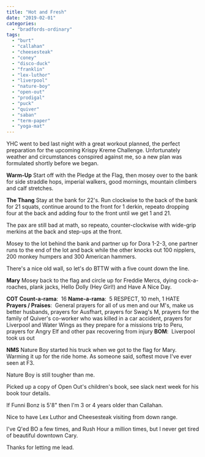 ```yaml
---
title: "Hot and Fresh"
date: "2019-02-01"
categories: 
  - "bradfords-ordinary"
tags: 
  - "burt"
  - "callahan"
  - "cheesesteak"
  - "coney"
  - "disco-duck"
  - "franklin"
  - "lex-luthor"
  - "liverpool"
  - "nature-boy"
  - "open-out"
  - "prodigal"
  - "puck"
  - "quiver"
  - "saban"
  - "term-paper"
  - "yoga-mat"
---
```


YHC went to bed last night with a great workout planned, the perfect preparation for the upcoming Krispy Kreme Challenge. Unfortunately weather and circumstances conspired against me, so a new plan was formulated shortly before we began.

**Warm-Up** Start off with the Pledge at the Flag, then mosey over to the bank for side straddle hops, imperial walkers, good mornings, mountain climbers and calf stretches.

**The Thang** Stay at the bank for 22's. Run clockwise to the back of the bank for 21 squats, continue around to the front for 1 derkin, repeato dropping four at the back and adding four to the front until we get 1 and 21.

The pax are still bad at math, so repeato, counter-clockwise with wide-grip merkins at the back and step-ups at the front.

Mosey to the lot behind the bank and partner up for Dora 1-2-3, one partner runs to the end of the lot and back while the other knocks out 100 nipplers, 200 monkey humpers and 300 American hammers.

There's a nice old wall, so let's do BTTW with a five count down the line.

**Mary** Mosey back to the flag and circle up for Freddie Mercs, dying cock-a-roaches, plank jacks, Hello Dolly (Hey Girl!) and Have A Nice Day.

**COT** **Count-a-rama**:  16 **Name-a-rama**:  5 RESPECT, 10 meh, 1 HATE **Prayers / Praises**:  General prayers for all of us men and our M's, make us better husbands, prayers for Ausfhart, prayers for Swag's M, prayers for the family of Quiver's co-worker who was killed in a car accident, prayers for Liverpool and Water Wings as they prepare for a missions trip to Peru, prayers for Angry Elf and other pax recovering from injury **BOM**:  Liverpool took us out

**NMS** Nature Boy started his truck when we got to the flag for Mary. Warming it up for the ride home. As someone said, softest move I've ever seen at F3.

Nature Boy is still tougher than me.

Picked up a copy of Open Out's children's book, see slack next week for his book tour details.

If Funni Bonz is 5'8" then I'm 3 or 4 years older than Callahan.

Nice to have Lex Luthor and Cheesesteak visiting from down range.

I've Q'ed BO a few times, and Rush Hour a million times, but I never get tired of beautiful downtown Cary.

Thanks for letting me lead.
